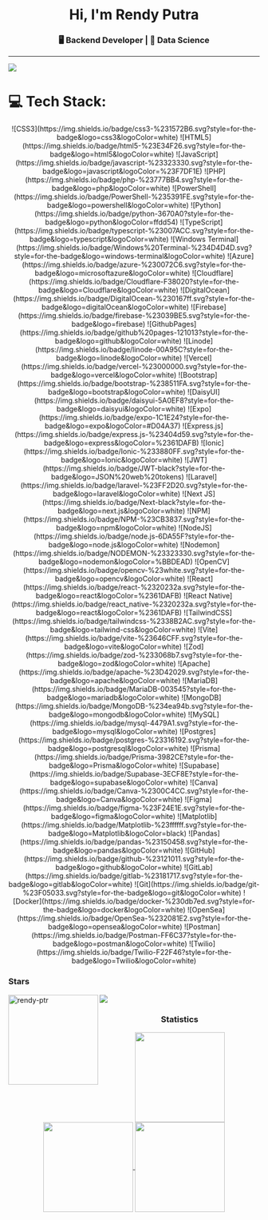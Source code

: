 <h1 align="center">Hi, I'm Rendy Putra</h1>
<h3 align="center">🖥️ Backend Developer | 📝 Data Science</h3>

---
<img src="https://i.ibb.co.com/Btx33Md/225813708-98b745f2-7d22-48cf-9150-083f1b00d6c9-3.gif">


# 💻 Tech Stack:
<div style="text-align: center;">
    ![CSS3](https://img.shields.io/badge/css3-%231572B6.svg?style=for-the-badge&logo=css3&logoColor=white) 
    ![HTML5](https://img.shields.io/badge/html5-%23E34F26.svg?style=for-the-badge&logo=html5&logoColor=white) 
    ![JavaScript](https://img.shields.io/badge/javascript-%23323330.svg?style=for-the-badge&logo=javascript&logoColor=%23F7DF1E) 
    ![PHP](https://img.shields.io/badge/php-%23777BB4.svg?style=for-the-badge&logo=php&logoColor=white) 
    ![PowerShell](https://img.shields.io/badge/PowerShell-%235391FE.svg?style=for-the-badge&logo=powershell&logoColor=white) 
    ![Python](https://img.shields.io/badge/python-3670A0?style=for-the-badge&logo=python&logoColor=ffdd54) 
    ![TypeScript](https://img.shields.io/badge/typescript-%23007ACC.svg?style=for-the-badge&logo=typescript&logoColor=white) 
    ![Windows Terminal](https://img.shields.io/badge/Windows%20Terminal-%234D4D4D.svg?style=for-the-badge&logo=windows-terminal&logoColor=white) 
    ![Azure](https://img.shields.io/badge/azure-%230072C6.svg?style=for-the-badge&logo=microsoftazure&logoColor=white) 
    ![Cloudflare](https://img.shields.io/badge/Cloudflare-F38020?style=for-the-badge&logo=Cloudflare&logoColor=white) 
    ![DigitalOcean](https://img.shields.io/badge/DigitalOcean-%230167ff.svg?style=for-the-badge&logo=digitalOcean&logoColor=white) 
    ![Firebase](https://img.shields.io/badge/firebase-%23039BE5.svg?style=for-the-badge&logo=firebase) 
    ![GithubPages](https://img.shields.io/badge/github%20pages-121013?style=for-the-badge&logo=github&logoColor=white) 
    ![Linode](https://img.shields.io/badge/linode-00A95C?style=for-the-badge&logo=linode&logoColor=white) 
    ![Vercel](https://img.shields.io/badge/vercel-%23000000.svg?style=for-the-badge&logo=vercel&logoColor=white) 
    ![Bootstrap](https://img.shields.io/badge/bootstrap-%238511FA.svg?style=for-the-badge&logo=bootstrap&logoColor=white) 
    ![DaisyUI](https://img.shields.io/badge/daisyui-5A0EF8?style=for-the-badge&logo=daisyui&logoColor=white) 
    ![Expo](https://img.shields.io/badge/expo-1C1E24?style=for-the-badge&logo=expo&logoColor=#D04A37) 
    ![Express.js](https://img.shields.io/badge/express.js-%23404d59.svg?style=for-the-badge&logo=express&logoColor=%2361DAFB) 
    ![Ionic](https://img.shields.io/badge/Ionic-%233880FF.svg?style=for-the-badge&logo=Ionic&logoColor=white) 
    ![JWT](https://img.shields.io/badge/JWT-black?style=for-the-badge&logo=JSON%20web%20tokens) 
    ![Laravel](https://img.shields.io/badge/laravel-%23FF2D20.svg?style=for-the-badge&logo=laravel&logoColor=white) 
    ![Next JS](https://img.shields.io/badge/Next-black?style=for-the-badge&logo=next.js&logoColor=white) 
    ![NPM](https://img.shields.io/badge/NPM-%23CB3837.svg?style=for-the-badge&logo=npm&logoColor=white) 
    ![NodeJS](https://img.shields.io/badge/node.js-6DA55F?style=for-the-badge&logo=node.js&logoColor=white) 
    ![Nodemon](https://img.shields.io/badge/NODEMON-%23323330.svg?style=for-the-badge&logo=nodemon&logoColor=%BBDEAD) 
    ![OpenCV](https://img.shields.io/badge/opencv-%23white.svg?style=for-the-badge&logo=opencv&logoColor=white) 
    ![React](https://img.shields.io/badge/react-%2320232a.svg?style=for-the-badge&logo=react&logoColor=%2361DAFB) 
    ![React Native](https://img.shields.io/badge/react_native-%2320232a.svg?style=for-the-badge&logo=react&logoColor=%2361DAFB) 
    ![TailwindCSS](https://img.shields.io/badge/tailwindcss-%2338B2AC.svg?style=for-the-badge&logo=tailwind-css&logoColor=white) 
    ![Vite](https://img.shields.io/badge/vite-%23646CFF.svg?style=for-the-badge&logo=vite&logoColor=white) 
    ![Zod](https://img.shields.io/badge/zod-%233068b7.svg?style=for-the-badge&logo=zod&logoColor=white) 
    ![Apache](https://img.shields.io/badge/apache-%23D42029.svg?style=for-the-badge&logo=apache&logoColor=white) 
    ![MariaDB](https://img.shields.io/badge/MariaDB-003545?style=for-the-badge&logo=mariadb&logoColor=white) 
    ![MongoDB](https://img.shields.io/badge/MongoDB-%234ea94b.svg?style=for-the-badge&logo=mongodb&logoColor=white) 
    ![MySQL](https://img.shields.io/badge/mysql-4479A1.svg?style=for-the-badge&logo=mysql&logoColor=white) 
    ![Postgres](https://img.shields.io/badge/postgres-%23316192.svg?style=for-the-badge&logo=postgresql&logoColor=white) 
    ![Prisma](https://img.shields.io/badge/Prisma-3982CE?style=for-the-badge&logo=Prisma&logoColor=white) 
    ![Supabase](https://img.shields.io/badge/Supabase-3ECF8E?style=for-the-badge&logo=supabase&logoColor=white) 
    ![Canva](https://img.shields.io/badge/Canva-%2300C4CC.svg?style=for-the-badge&logo=Canva&logoColor=white) 
    ![Figma](https://img.shields.io/badge/figma-%23F24E1E.svg?style=for-the-badge&logo=figma&logoColor=white) 
    ![Matplotlib](https://img.shields.io/badge/Matplotlib-%23ffffff.svg?style=for-the-badge&logo=Matplotlib&logoColor=black) 
    ![Pandas](https://img.shields.io/badge/pandas-%23150458.svg?style=for-the-badge&logo=pandas&logoColor=white) 
    ![GitHub](https://img.shields.io/badge/github-%23121011.svg?style=for-the-badge&logo=github&logoColor=white) 
    ![GitLab](https://img.shields.io/badge/gitlab-%23181717.svg?style=for-the-badge&logo=gitlab&logoColor=white) 
    ![Git](https://img.shields.io/badge/git-%23F05033.svg?style=for-the-badge&logo=git&logoColor=white) 
    ![Docker](https://img.shields.io/badge/docker-%230db7ed.svg?style=for-the-badge&logo=docker&logoColor=white) 
    ![OpenSea](https://img.shields.io/badge/OpenSea-%232081E2.svg?style=for-the-badge&logo=opensea&logoColor=white) 
    ![Postman](https://img.shields.io/badge/Postman-FF6C37?style=for-the-badge&logo=postman&logoColor=white) 
    ![Twilio](https://img.shields.io/badge/Twilio-F22F46?style=for-the-badge&logo=Twilio&logoColor=white) 
</div>

<h3 align="left">Stars</h3>
<img align="left" height="180em" src="https://github-readme-stats.vercel.app/api/top-langs/?username=rendy-ptr&layout=compact&theme=radical" alt=rendy-ptr />
<img src="https://user-images.githubusercontent.com/73097560/115834477-dbab4500-a447-11eb-908a-139a6edaec5c.gif"><h3 align="center">Statistics</h3>
<div align="center">
<a href="https://github.com/rendy-ptr">
<img align="center" src="http://github-profile-summary-cards.vercel.app/api/cards/stats?username=rendy-ptr&theme=radical" height="180em" />
<img align="center" src="http://github-profile-summary-cards.vercel.app/api/cards/repos-per-language?username=rendy-ptr&theme=radical" height="180em" />
<img align="center" src="http://github-profile-summary-cards.vercel.app/api/cards/profile-details?username=rendy-ptr&theme=radical" height="180em" />
</div>
